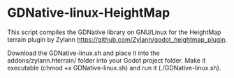 # GDNative-linux-HeightMap
This script compiles the GDNative library on GNU/Linux for the HeightMap terrain plugin by Zylann https://github.com/Zylann/godot_heightmap_plugin.

Download the GDNative-linux.sh and place it into the addons/zylann.hterrain/ folder into your Godot project folder.
Make it executable (chmod +x GDNative-linux.sh) and run it (./GDNative-linux.sh).
